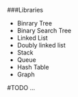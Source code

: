 ###Libraries
- Binrary Tree
- Binary Search Tree
- Linked List
- Doubly linked list
- Stack
- Queue
- Hash Table
- Graph

#TODO
...
